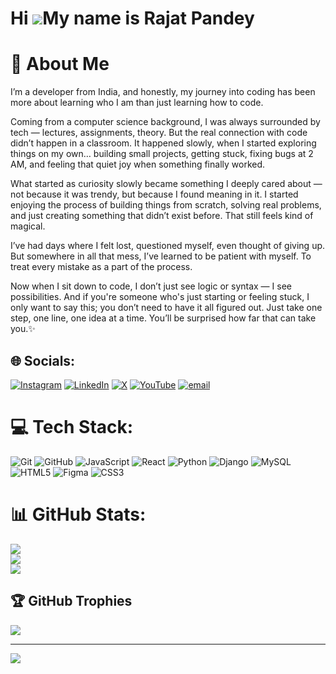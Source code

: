 Hi ![](https://user-images.githubusercontent.com/18350557/176309783-0785949b-9127-417c-8b55-ab5a4333674e.gif)My name is Rajat Pandey
====================================================================================================================================

# 💫 About Me
I’m a developer from India, and honestly, my journey into coding has been more about learning who I am than just learning how to code.

Coming from a computer science background, I was always surrounded by tech — lectures, assignments, theory. But the real connection with code didn’t happen in a classroom. It happened slowly, when I started exploring things on my own… building small projects, getting stuck, fixing bugs at 2 AM, and feeling that quiet joy when something finally worked.

What started as curiosity slowly became something I deeply cared about — not because it was trendy, but because I found meaning in it. I started enjoying the process of building things from scratch, solving real problems, and just creating something that didn’t exist before. That still feels kind of magical.

I’ve had days where I felt lost, questioned myself, even thought of giving up. But somewhere in all that mess, I’ve learned to be patient with myself. To treat every mistake as a part of the process.

Now when I sit down to code, I don’t just see logic or syntax — I see possibilities. And if you're someone who's just starting or feeling stuck, I only want to say this; you don’t need to have it all figured out. Just take one step, one line, one idea at a time. You’ll be surprised how far that can take you.✨


## 🌐 Socials:
[![Instagram](https://img.shields.io/badge/Instagram-%23E4405F.svg?logo=Instagram&logoColor=white)](https://instagram.com/rajatpandeyrishi) [![LinkedIn](https://img.shields.io/badge/LinkedIn-%230077B5.svg?logo=linkedin&logoColor=white)](https://linkedin.com/in/rajatpandeyrishi) [![X](https://img.shields.io/badge/X-black.svg?logo=X&logoColor=white)](https://x.com/rajatrishii) [![YouTube](https://img.shields.io/badge/YouTube-%23FF0000.svg?logo=YouTube&logoColor=white)](https://youtube.com/@rajatpandeyrishi) [![email](https://img.shields.io/badge/Email-D14836?logo=gmail&logoColor=white)](mailto:rajatpandey.eil) 

# 💻 Tech Stack:
![Git](https://img.shields.io/badge/git-%23F05033.svg?style=flat&logo=git&logoColor=white) ![GitHub](https://img.shields.io/badge/github-%23121011.svg?style=flat&logo=github&logoColor=white) ![JavaScript](https://img.shields.io/badge/javascript-%23323330.svg?style=flat&logo=javascript&logoColor=%23F7DF1E) ![React](https://img.shields.io/badge/react-%2320232a.svg?style=flat&logo=react&logoColor=%2361DAFB) ![Python](https://img.shields.io/badge/python-3670A0?style=flat&logo=python&logoColor=ffdd54) ![Django](https://img.shields.io/badge/django-%23092E20.svg?style=flat&logo=django&logoColor=white) ![MySQL](https://img.shields.io/badge/mysql-4479A1.svg?style=flat&logo=mysql&logoColor=white) ![HTML5](https://img.shields.io/badge/html5-%23E34F26.svg?style=flat&logo=html5&logoColor=white) ![Figma](https://img.shields.io/badge/figma-%23F24E1E.svg?style=flat&logo=figma&logoColor=white) ![CSS3](https://img.shields.io/badge/css3-%231572B6.svg?style=flat&logo=css3&logoColor=white)
# 📊 GitHub Stats:
![](https://github-readme-stats.vercel.app/api?username=rajatpandeyrishi&theme=tokyonight&hide_border=false&include_all_commits=false&count_private=false)<br/>
![](https://nirzak-streak-stats.vercel.app/?user=rajatpandeyrishi&theme=tokyonight&hide_border=false)<br/>
![](https://github-readme-stats.vercel.app/api/top-langs/?username=rajatpandeyrishi&theme=tokyonight&hide_border=false&include_all_commits=false&count_private=false&layout=compact)

## 🏆 GitHub Trophies
![](https://github-profile-trophy.vercel.app/?username=rajatpandeyrishi&theme=tokyonight&no-frame=false&no-bg=false&margin-w=4)

---
[![](https://visitcount.itsvg.in/api?id=rajatpandeyrishi&icon=9&color=12)](https://visitcount.itsvg.in)

